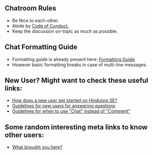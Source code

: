 
## Chatroom Rules

-   Be Nice to each-other.
-   Abide by  [Code of Conduct.](https://hinduism.stackexchange.com/conduct)
-   Keep the discussion on-topic as much as possible.

## Chat Formatting Guide

-   Formatting guide is already present here:  [Formatting Guide](https://hinduism.stackexchange.com/help/formatting)
-   However basic formatting breaks in case of multi-line messages.

## New User? Might want to check these useful links:

-   [How does a new user get started on Hinduism SE?](https://hinduism.meta.stackexchange.com/q/33/647)
-   [Guidelines for new users for answering questions](https://hinduism.meta.stackexchange.com/questions/125/guidelines-for-new-users-for-answering-questions)
-   [Guidelines for when to use "Chat" instead of "Comment"](https://hinduism.meta.stackexchange.com/q/485/1049)

## Some random interesting meta links to know other users:

-   [What brought you here?](https://hinduism.meta.stackexchange.com/q/967/647)
